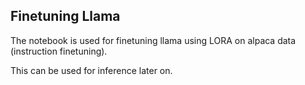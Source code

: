 ## Finetuning Llama

The notebook is used for finetuning llama using LORA on alpaca data (instruction finetuning).

This can be used for inference later on.
